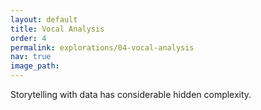 ```yaml
---
layout: default
title: Vocal Analysis
order: 4
permalink: explorations/04-vocal-analysis
nav: true
image_path: 
---
```


Storytelling with data has considerable hidden complexity.
